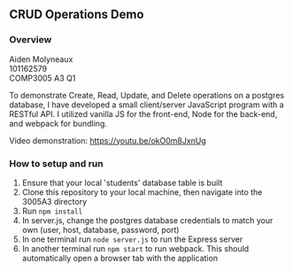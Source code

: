 ## CRUD Operations Demo
### Overview
Aiden Molyneaux<br>
101162579<br>
COMP3005 A3 Q1

To demonstrate Create, Read, Update, and Delete operations on a postgres database, I have developed a small client/server JavaScript program with a RESTful API. I utilized vanilla JS for the front-end, Node for the back-end, and webpack for bundling. 


Video demonstration: https://youtu.be/okO0m8JxnUg

### How to setup and run
1. Ensure that your local 'students' database table is built
2. Clone this repository to your local machine, then navigate into the 3005A3 directory
3. Run `npm install`
4. In server.js, change the postgres database credentials to match your own (user, host, database, password, port)
5. In one terminal run `node server.js` to run the Express server
6. In another terminal run `npm start` to run webpack. This should automatically open a browser tab with the application
